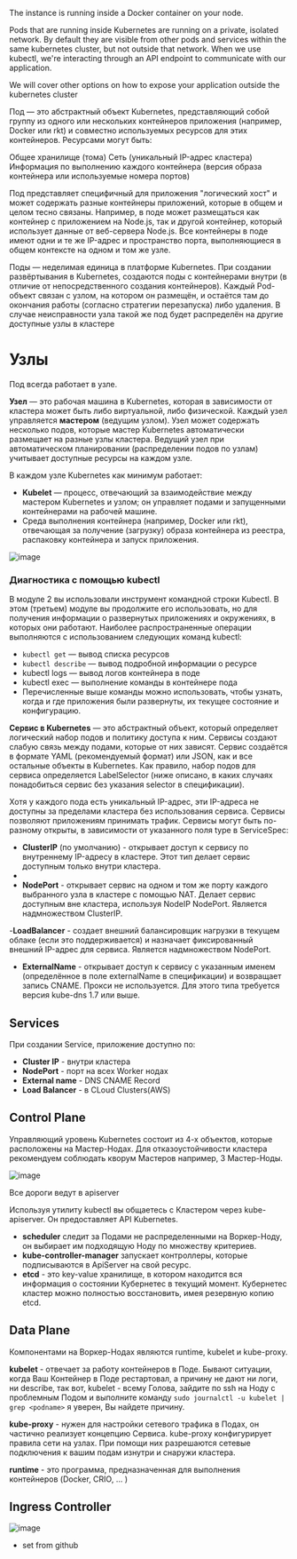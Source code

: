 The instance is running inside a Docker container on your node.

Pods that are running inside Kubernetes are running on a private, isolated network. By default they are visible from other pods and services within the same kubernetes cluster, but not outside that network. When we use kubectl, we're interacting through an API endpoint to communicate with our application.

We will cover other options on how to expose your application outside the kubernetes cluster

Под — это абстрактный объект Kubernetes, представляющий собой группу из одного или нескольких контейнеров приложения (например, Docker или rkt) и совместно используемых ресурсов для этих контейнеров. Ресурсами могут быть:

Общее хранилище (тома)
Сеть (уникальный IP-адрес кластера)
Информация по выполнению каждого контейнера (версия образа контейнера или используемые номера портов)

Под представляет специфичный для приложения "логический хост" и может содержать разные контейнеры приложений, которые в общем и целом тесно связаны. Например, в поде может размещаться как контейнер с приложением на Node.js, так и другой контейнер, который использует данные от веб-сервера Node.js. Все контейнеры в поде имеют одни и те же IP-адрес и пространство порта, выполняющиеся в общем контексте на одном и том же узле.

Поды — неделимая единица в платформе Kubernetes. При создании развёртывания в Kubernetes, создаются поды с контейнерами внутри (в отличие от непосредственного создания контейнеров). Каждый Pod-объект связан с узлом, на котором он размещён, и остаётся там до окончания работы (согласно стратегии перезапуска) либо удаления. В случае неисправности узла такой же под будет распределён на другие доступные узлы в кластере

# Узлы
Под всегда работает в узле. 

**Узел** — это рабочая машина в Kubernetes, которая в зависимости от кластера может быть либо виртуальной, либо физической. Каждый узел управляется **мастером** (ведущим узлом). Узел может содержать несколько подов, которые мастер Kubernetes автоматически размещает на разные узлы кластера. Ведущий узел при автоматическом планировании (распределении подов по узлам) учитывает доступные ресурсы на каждом узле.

В каждом узле Kubernetes как минимум работает:

- **Kubelet** — процесс, отвечающий за взаимодействие между мастером Kubernetes и узлом; он управляет подами и запущенными контейнерами на рабочей машине.
- Среда выполнения контейнера (например, Docker или rkt), отвечающая за получение (загрузку) образа контейнера из реестра, распаковку контейнера и запуск приложения.

![image](https://user-images.githubusercontent.com/79608549/152444351-2cb0ac5b-85e5-489a-bcfe-1af89091fc4d.png)

### Диагностика с помощью kubectl
В модуле 2 вы использовали инструмент командной строки Kubectl. В этом (третьем) модуле вы продолжите его использовать, но для получения информации о развернутых приложениях и окружениях, в которых они работают. Наиболее распространенные операции выполняются с использованием следующих команд kubectl:

- ``kubectl get`` — вывод списка ресурсов
- ``kubectl describe`` — вывод подробной информации о ресурсе
- kubectl logs — вывод логов контейнера в поде
- kubectl exec — выполнение команды в контейнере пода
- Перечисленные выше команды можно использовать, чтобы узнать, когда и где приложения были развернуты, их текущее состояние и конфигурацию.


**Сервис в Kubernetes** — это абстрактный объект, который определяет логический набор подов и политику доступа к ним. Сервисы создают слабую связь между подами, которые от них зависят. Сервис создаётся в формате YAML (рекомендуемый формат) или JSON, как и все остальные объекты в Kubernetes. Как правило, набор подов для сервиса определяется LabelSelector (ниже описано, в каких случаях понадобиться сервис без указания selector в спецификации).

Хотя у каждого пода есть уникальный IP-адрес, эти IP-адреса не доступны за пределами кластера без использования сервиса. Сервисы позволяют приложениям принимать трафик. Сервисы могут быть по-разному открыты, в зависимости от указанного поля type в ServiceSpec:

- **ClusterIP** (по умолчанию) - открывает доступ к сервису по внутреннему IP-адресу в кластере. Этот тип делает сервис доступным только внутри кластера.
-
- **NodePort** - открывает сервис на одном и том же порту каждого выбранного узла в кластере с помощью NAT. Делает сервис доступным вне кластера, используя NodeIP NodePort. Является надмножеством ClusterIP.
  
-**LoadBalancer** - создает внешний балансировщик нагрузки в текущем облаке (если это поддерживается) и назначает фиксированный внешний IP-адрес для сервиса. Является надмножеством NodePort.
- **ExternalName** - открывает доступ к сервису с указанным именем (определённое в поле externalName в спецификации) и возвращает запись CNAME. Прокси не используется. Для этого типа требуется версия kube-dns 1.7 или выше.

## Services

При создании Service, приложение доступно по:

- **Cluster IP** - внутри кластера
- **NodePort** - порт на всех Worker нодах
- **External name** - DNS CNAME Record
- **Load Balancer** - в CLoud Clusters(AWS)

## Control Plane
Управляющий уровень Kubernetes состоит из 4-х объектов, которые расположены на Мастер-Нодах. Для отказоустойчивости кластера рекомендуем соблюдать кворум Мастеров например, 3 Мастер-Ноды.

![image](https://user-images.githubusercontent.com/79608549/209569662-364a7f24-27e4-4e1b-8f88-64e8ed67ba0c.png)

Все дороги ведут в apiserver

Используя утилиту kubectl вы общаетесь с Кластером через kube-apiserver. Он предоставляет API Kubernetes.

- **scheduler** следит за Подами не распределенными на Воркер-Ноду, он выбирает им подходящую Ноду по множеству критериев.
- **kube-controller-manager** запускает контроллеры, которые подписываются в ApiServer на свой ресурс.
- **etcd** - это key-value хранилище, в котором находится вся информация о состоянии Кубернетес в текущий момент. Кубернетес кластер можно полностью восстановить, имея резервную копию etcd.
  

## Data Plane
Компонентами на Воркер-Нодах являются runtime, kubelet и kube-proxy.

**kubelet** - отвечает за работу контейнеров в Поде. Бывают ситуации, когда Ваш Контейнер в Поде рестартовал, а причину не дают ни логи, ни describe, так вот, kubelet - всему Голова, зайдите по ssh на Ноду с проблемным Подом и выполните команду ```sudo journalctl -u kubelet | grep <podname>``` я уверен, Вы найдете причину.
  
**kube-proxy** - нужен для настройки сетевого трафика в Подах, он частично реализует концепцию Сервиса. kube-proxy конфигурирует правила сети на узлах. При помощи них разрешаются сетевые подключения к вашим подам изнутри и снаружи кластера.

**runtime** - это программа, предназначенная для выполнения контейнеров (Docker, CRIO, ... )


## Ingress Controller

![image](https://user-images.githubusercontent.com/79608549/152692227-2c82ddc5-7061-463a-8aeb-d98a22bb7759.png)

- set from github

